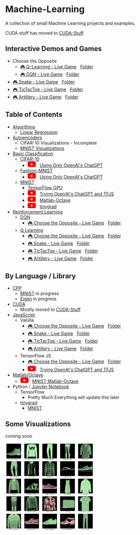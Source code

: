[logo]: https://github.com/Kinvert/Machine-Learning/blob/master/zData/youtube_logo.png

# Machine-Learning

A collection of small Machine Learning projects and examples.

CUDA stuff has moved to [CUDA-Stuff](https://github.com/Kinvert/CUDA-Stuff)

## Interactive Demos and Games

- Choose the Opposite
  - [:video_game: Q-Learning - Live Game](https://kinvert.github.io/Machine-Learning/Reinforcement-Learning/Q-Learning/Choose-the-Opposite/index.html) &nbsp; [Folder](https://github.com/Kinvert/Machine-Learning/tree/master/Reinforcement-Learning/Q-Learning/Choose-the-Opposite)
  - [:video_game: DQN - Live Game](https://kinvert.github.io/Machine-Learning/Reinforcement-Learning/DQN/Choose-the-Opposite/index.html) &nbsp; [Folder](https://github.com/Kinvert/Machine-Learning/tree/master/Reinforcement-Learning/DQN/Choose-the-Opposite)
- [:video_game: Snake - Live Game](https://kinvert.github.io/Machine-Learning/Reinforcement-Learning/Q-Learning/Snake/index.html) &nbsp; [Folder](https://github.com/Kinvert/Machine-Learning/tree/master/Reinforcement-Learning/Q-Learning/Snake)
- [:video_game: TicTacToe - Live Game](https://kinvert.github.io/Machine-Learning/Reinforcement-Learning/Q-Learning/TicTacToe/index.html) &nbsp; [Folder](https://github.com/Kinvert/Machine-Learning/tree/master/Reinforcement-Learning/Q-Learning/TicTacToe)
- [:video_game: Artillery - Live Game](https://kinvert.github.io/Machine-Learning/Reinforcement-Learning/Q-Learning/Artillery/index.html) &nbsp; [Folder](https://github.com/Kinvert/Machine-Learning/tree/master/Reinforcement-Learning/Q-Learning/Artillery)

## Table of Contents

- [Algorithms](https://github.com/Kinvert/Machine-Learning/tree/master/Algorithms)
  - [Linear Regression](https://github.com/Kinvert/Machine-Learning/tree/master/Algorithms/Linear-Regression)
- [Autoencoders](https://github.com/Kinvert/Machine-Learning/tree/master/Autoencoders)
  - CIFAR-10 Visualizations - Incomplete
  - [MNIST Visualizations](https://github.com/Kinvert/Machine-Learning/tree/master/Autoencoders/MNIST-Visualizations)
- [Basic Classification](https://github.com/Kinvert/Machine-Learning/tree/master/Basic-Classification)
  - [CIFAR-10](https://github.com/Kinvert/Machine-Learning/tree/master/Basic-Classification/CIFAR-10)
    - [![Youtube Link][logo]](https://youtu.be/WatCaYXlmto) &nbsp; [Using Only OpenAI's ChatGPT](https://github.com/Kinvert/Machine-Learning/tree/master/Basic-Classification/CIFAR-10)
  - [Fashion-MNIST](https://github.com/Kinvert/Machine-Learning/tree/master/Basic-Classification/Fashion-MNIST)
    - [![Youtube Link][logo]](https://youtu.be/IRfDrkd__VE) &nbsp; [Using Only OpenAI's ChatGPT](https://github.com/Kinvert/Machine-Learning/tree/master/Basic-Classification/Fashion-MNIST)
  - [MNIST](https://github.com/Kinvert/Machine-Learning/tree/master/Basic-Classification/MNIST)
    - [TensorFlow GPU](https://github.com/Kinvert/Machine-Learning/tree/master/Basic-Classification/MNIST/TensorFlow-GPU)
    - [![Youtube Link][logo]](https://youtu.be/MetDgYqPD1I) &nbsp; [Trying OpenAI's ChatGPT and TFJS](https://github.com/Kinvert/Machine-Learning/tree/master/Basic-Classification/MNIST/TensorFlow-JS)
    - [![Youtube Link][logo]](https://youtu.be/6tUtbAbLr84) &nbsp; [Matlab-Octave](https://github.com/Kinvert/Machine-Learning/tree/master/Basic-Classification/MNIST/Matlab-Octave)
    - [![Youtube Link][logo]](https://youtu.be/DSgy-jBqZb0) &nbsp; [tinygrad](https://github.com/Kinvert/Machine-Learning/tree/master/Basic-Classification/MNIST/tinygrad)
- [Reinforcement Learning](https://github.com/Kinvert/Machine-Learning/tree/master/Reinforcement-Learning)
  - [DQN](https://github.com/Kinvert/Machine-Learning/tree/master/Reinforcement-Learning/DQN)
    - [:video_game: Choose the Opposite - Live Game](https://kinvert.github.io/Machine-Learning/Reinforcement-Learning/DQN/Choose-the-Opposite/index.html) &nbsp; [Folder](https://github.com/Kinvert/Machine-Learning/tree/master/Reinforcement-Learning/DQN/Choose-the-Opposite)
  - [Q Learning](https://github.com/Kinvert/Machine-Learning/tree/master/Reinforcement-Learning/Q-Learning)
    - [:video_game: Choose the Opposite - Live Game](https://kinvert.github.io/Machine-Learning/Reinforcement-Learning/Q-Learning/Choose-the-Opposite/index.html) &nbsp; [Folder](https://github.com/Kinvert/Machine-Learning/tree/master/Reinforcement-Learning/Q-Learning/Choose-the-Opposite)
    - [:video_game: Snake - Live Game](https://kinvert.github.io/Machine-Learning/Reinforcement-Learning/Q-Learning/Snake/index.html) &nbsp; [Folder](https://github.com/Kinvert/Machine-Learning/tree/master/Reinforcement-Learning/Q-Learning/Snake)
    - [:video_game: TicTacToe - Live Game](https://kinvert.github.io/Machine-Learning/Reinforcement-Learning/Q-Learning/TicTacToe/index.html) &nbsp; [Folder](https://github.com/Kinvert/Machine-Learning/tree/master/Reinforcement-Learning/Q-Learning/TicTacToe)
    - [:video_game: Artillery - Live Game](https://kinvert.github.io/Machine-Learning/Reinforcement-Learning/Q-Learning/Artillery/index.html) &nbsp; [Folder](https://github.com/Kinvert/Machine-Learning/tree/master/Reinforcement-Learning/Q-Learning/Artillery)

## By Language / Library

- [CPP](https://github.com/Kinvert/Machine-Learning/search?l=C%2B%2B)
  - [MNIST](https://github.com/Kinvert/Machine-Learning/tree/master/Basic-Classification/MNIST/CPP) in progress
  - [Eigen](https://github.com/Kinvert/Machine-Learning/tree/master/Basic-Classification/MNIST/CPP) in progress
- [CUDA](https://github.com/Kinvert/Machine-Learning/search?l=CUDA)
  - Mostly moved to [CUDA-Stuff](https://github.com/Kinvert/CUDA-Stuff)
- [JavaScript](https://github.com/Kinvert/Machine-Learning/search?l=JavaScript)
  - Vanilla
    - [:video_game: Choose the Opposite - Live Game](https://kinvert.github.io/Machine-Learning/Reinforcement-Learning/Q-Learning/Choose-the-Opposite/index.html) &nbsp; [Folder](https://github.com/Kinvert/Machine-Learning/tree/master/Reinforcement-Learning/Q-Learning/Choose-the-Opposite)
    - [:video_game: Snake - Live Game](https://kinvert.github.io/Machine-Learning/Reinforcement-Learning/Q-Learning/Snake/index.html) &nbsp; [Folder](https://github.com/Kinvert/Machine-Learning/tree/master/Reinforcement-Learning/Q-Learning/Snake)
    - [:video_game: TicTacToe - Live Game](https://kinvert.github.io/Machine-Learning/Reinforcement-Learning/Q-Learning/TicTacToe/index.html) &nbsp; [Folder](https://github.com/Kinvert/Machine-Learning/tree/master/Reinforcement-Learning/Q-Learning/TicTacToe)
    - [:video_game: Artillery - Live Game](https://kinvert.github.io/Machine-Learning/Reinforcement-Learning/Q-Learning/Artillery/index.html) &nbsp; [Folder](https://github.com/Kinvert/Machine-Learning/tree/master/Reinforcement-Learning/Q-Learning/Artillery)
  - TensorFlow JS
    - [:video_game: Choose the Opposite - Live Game](https://kinvert.github.io/Machine-Learning/Reinforcement-Learning/DQN/Choose-the-Opposite/index.html) &nbsp; [Folder](https://github.com/Kinvert/Machine-Learning/tree/master/Reinforcement-Learning/DQN/Choose-the-Opposite)
    - [![Youtube Link][logo]](https://youtu.be/MetDgYqPD1I) &nbsp; [Trying OpenAI's ChatGPT and TFJS](https://github.com/Kinvert/Machine-Learning/tree/master/Basic-Classification/MNIST/TensorFlow-JS)
- [Matlab/Octave](https://github.com/Kinvert/Machine-Learning/search?l=MATLAB)
  - [![Youtube Link][logo]](https://youtu.be/6tUtbAbLr84) &nbsp; [MNIST Matlab-Octave](https://github.com/Kinvert/Machine-Learning/tree/master/Basic-Classification/MNIST/Matlab-Octave)
- Python / [Jupyter Notebook](https://github.com/Kinvert/Machine-Learning/search?l=Jupyter+Notebook)
  - TensorFlow
    - Pretty Much Everything will update this later
  - [tinygrad](https://github.com/tinygrad/tinygrad)
    - [MNIST](https://github.com/Kinvert/Machine-Learning/tree/master/Basic-Classification/MNIST/tinygrad)

## Some Visualizations

coming soon

[<img alt="Fashion-MNIST" width="280px" src="https://github.com/Kinvert/Machine-Learning/blob/master/Basic-Classification/Fashion-MNIST/ChatGPT-06_result.png" />](https://github.com/Kinvert/Machine-Learning/tree/master/Basic-Classification/Fashion-MNIST)
